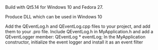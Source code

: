 Build with Qt5.14 for Windows 10 and Fedora 27.

Produce DLL which can be used in Windows 10

Add the QEventLog.h and QEventLog.cpp files to your project, and add
them to your .pro file.
Include QEventLog.h in MyApplication.h and add a QEventLogger member:
 QEventLog * eventLog;
In the MyApplication constructor, initialize the event logger and install it as an event filter
